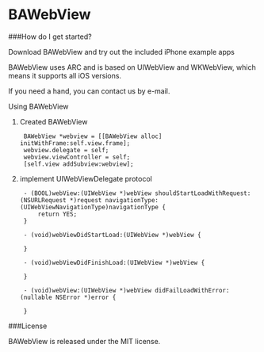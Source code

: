 # BAWebView


###How do I get started?

Download BAWebView and try out the included iPhone example apps

BAWebView uses ARC and is based on UIWebView and WKWebView, which means it supports all iOS versions.

If you need a hand, you can contact us by e-mail.

Using BAWebView

1. Created BAWebView
    
        BAWebView *webview = [[BAWebView alloc] initWithFrame:self.view.frame];
        webview.delegate = self;
        webview.viewController = self;
        [self.view addSubview:webview];

2. implement UIWebViewDelegate protocol
    
        - (BOOL)webView:(UIWebView *)webView shouldStartLoadWithRequest:(NSURLRequest *)request navigationType:(UIWebViewNavigationType)navigationType {
            return YES;
        }

        - (void)webViewDidStartLoad:(UIWebView *)webView {
    
        }
    
        - (void)webViewDidFinishLoad:(UIWebView *)webView {
        
        }
    
        - (void)webView:(UIWebView *)webView didFailLoadWithError:(nullable NSError *)error {
        
        }

###License

BAWebView is released under the MIT license.
